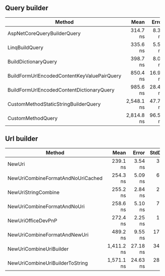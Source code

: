 ## Query builder

|                                      Method |       Mean |    Error |    StdDev |   StdErr |     Median |        Min |        Max |         Q1 |         Q3 |        Op/s | Rank |  Gen 0 | Allocated |
|-------------------------------------------- |-----------:|---------:|----------:|---------:|-----------:|-----------:|-----------:|-----------:|-----------:|------------:|-----:|-------:|----------:|
|                 AspNetCoreQueryBuilderQuery |   314.7 ns |  8.36 ns |  23.86 ns |  2.46 ns |   308.8 ns |   286.7 ns |   384.8 ns |   294.7 ns |   325.8 ns | 3,177,835.9 |    1 | 0.1183 |     744 B |
|                              LinqBuildQuery |   335.6 ns |  5.54 ns |   5.18 ns |  1.34 ns |   336.2 ns |   327.7 ns |   343.5 ns |   331.1 ns |   338.7 ns | 2,979,747.9 |    2 | 0.1273 |     800 B |
|                        BuildDictionaryQuery |   398.7 ns |  8.01 ns |  13.38 ns |  2.23 ns |   398.3 ns |   363.9 ns |   429.7 ns |   387.4 ns |   406.3 ns | 2,508,353.5 |    3 | 0.1535 |     968 B |
| BuildFormUrlEncodedContentKeyValuePairQuery |   850.4 ns | 16.94 ns |  29.22 ns |  4.74 ns |   852.2 ns |   792.4 ns |   939.3 ns |   832.3 ns |   867.4 ns | 1,175,856.1 |    4 | 0.2232 |   1,400 B |
|   BuildFormUrlEncodedContentDictionaryQuery |   985.6 ns | 28.48 ns |  80.79 ns |  8.38 ns |   951.1 ns |   871.7 ns | 1,232.7 ns |   925.2 ns | 1,029.9 ns | 1,014,644.9 |    5 | 0.2518 |   1,584 B |
|        CustomMethodStaticStringBuilderQuery | 2,548.1 ns | 47.78 ns | 114.47 ns | 13.88 ns | 2,501.1 ns | 2,425.7 ns | 2,922.8 ns | 2,471.0 ns | 2,604.1 ns |   392,450.7 |    6 | 0.1373 |     880 B |
|                           CustomMethodQuery | 2,814.8 ns | 96.59 ns | 277.12 ns | 28.43 ns | 2,701.9 ns | 2,443.9 ns | 3,588.8 ns | 2,610.9 ns | 2,952.3 ns |   355,269.7 |    7 | 0.1945 |   1,232 B |

## Url builder

|                            Method |       Mean |    Error |   StdDev |  StdErr |        Min |        Max |         Q1 |         Q3 |     Median |        Op/s | Rank |  Gen 0 | Allocated |
|---------------------------------- |-----------:|---------:|---------:|--------:|-----------:|-----------:|-----------:|-----------:|-----------:|------------:|-----:|-------:|----------:|
|                            NewUri |   239.1 ns |  3.54 ns |  3.14 ns | 0.84 ns |   235.3 ns |   245.4 ns |   236.9 ns |   240.2 ns |   238.3 ns | 4,181,717.2 |    1 | 0.0367 |     232 B |
| NewUriCombineFormatAndNoUriCached |   254.3 ns |  5.09 ns |  6.80 ns | 1.36 ns |   234.1 ns |   263.2 ns |   254.2 ns |   258.1 ns |   255.9 ns | 3,932,054.0 |    2 | 0.0343 |     216 B |
|               NewUriStringCombine |   255.2 ns |  2.84 ns |  2.66 ns | 0.69 ns |   252.1 ns |   260.2 ns |   253.1 ns |   256.6 ns |   254.5 ns | 3,919,251.5 |    2 | 0.0443 |     280 B |
|       NewUriCombineFormatAndNoUri |   258.6 ns |  5.10 ns |  7.15 ns | 1.38 ns |   244.1 ns |   272.7 ns |   255.6 ns |   262.2 ns |   259.7 ns | 3,866,697.1 |    2 | 0.0343 |     216 B |
|                NewUriOfficeDevPnP |   272.4 ns |  2.25 ns |  1.99 ns | 0.53 ns |   269.4 ns |   276.1 ns |   271.3 ns |   273.6 ns |   272.1 ns | 3,670,790.2 |    3 | 0.0443 |     280 B |
|      NewUriCombineFormatAndNewUri |   489.2 ns |  9.55 ns | 17.47 ns | 2.70 ns |   453.3 ns |   519.9 ns |   477.8 ns |   499.4 ns |   491.1 ns | 2,044,312.9 |    4 | 0.0629 |     400 B |
|           NewUriCombineUriBuilder | 1,411.2 ns | 27.18 ns | 34.38 ns | 7.17 ns | 1,330.8 ns | 1,474.6 ns | 1,401.7 ns | 1,428.7 ns | 1,415.9 ns |   708,629.5 |    5 | 0.1373 |     872 B |
|   NewUriCombineUriBuilderToString | 1,571.1 ns | 24.63 ns | 28.36 ns | 6.34 ns | 1,538.5 ns | 1,657.7 ns | 1,547.9 ns | 1,582.5 ns | 1,569.9 ns |   636,515.5 |    6 | 0.1793 |   1,136 B |
